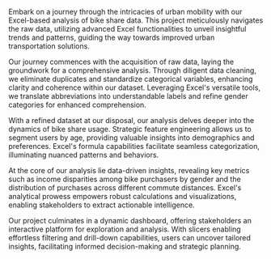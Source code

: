 Embark on a journey through the intricacies of urban mobility with our Excel-based analysis of bike share data. This project meticulously navigates the raw data, utilizing advanced Excel functionalities to unveil insightful trends and patterns, guiding the way towards improved urban transportation solutions.

Our journey commences with the acquisition of raw data, laying the groundwork for a comprehensive analysis. Through diligent data cleaning, we eliminate duplicates and standardize categorical variables, enhancing clarity and coherence within our dataset. Leveraging Excel's versatile tools, we translate abbreviations into understandable labels and refine gender categories for enhanced comprehension.

With a refined dataset at our disposal, our analysis delves deeper into the dynamics of bike share usage. Strategic feature engineering allows us to segment users by age, providing valuable insights into demographics and preferences. Excel's formula capabilities facilitate seamless categorization, illuminating nuanced patterns and behaviors.

At the core of our analysis lie data-driven insights, revealing key metrics such as income disparities among bike purchasers by gender and the distribution of purchases across different commute distances. Excel's analytical prowess empowers robust calculations and visualizations, enabling stakeholders to extract actionable intelligence.

Our project culminates in a dynamic dashboard, offering stakeholders an interactive platform for exploration and analysis. With slicers enabling effortless filtering and drill-down capabilities, users can uncover tailored insights, facilitating informed decision-making and strategic planning.
